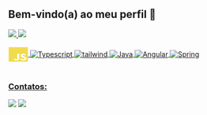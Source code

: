 ## Bem-vindo(a) ao meu perfil 👾

 <div>
   <a href="https://github.com/Kaue-Cardoso">
   <img height="180em" src="https://github-readme-stats.vercel.app/api?username=Kaue-Cardoso&show_icons=true&theme=radical&include_all_commits=true&count_private=true"/>
   <img height="180em" src="https://github-readme-stats.vercel.app/api/top-langs/?username=Kaue-Cardoso&layout=compact&langs_count=6&theme=radical"/>

</div>
<div style="display: inline_block"><br>
  <img align="center" alt="Js" height="30" width="40" src="https://raw.githubusercontent.com/devicons/devicon/master/icons/javascript/javascript-plain.svg">
  <img align="center" alt="Typescript" height="30" width="30" src="https://upload.wikimedia.org/wikipedia/commons/thumb/f/f5/Typescript.svg/1200px-Typescript.svg.png">
  <img align="center" alt="tailwind" height="30" width="30" src="https://upload.wikimedia.org/wikipedia/commons/thumb/d/d5/Tailwind_CSS_Logo.svg/2560px-Tailwind_CSS_Logo.svg.png">
  <img align="center" alt="Java" height="30" width="40" src="https://static-00.iconduck.com/assets.00/java-icon-1511x2048-6ikx8301.png">
 <img align="center" alt="Angular" height="40" width="40" src="https://yt3.googleusercontent.com/L7fPOHO5TwVC_qz78Yo8P0MuJAB8I4FdQmOY2HSW7Z4_AFJZgAHzJCKQXo7ek1sy0pj0dIzM2Xg=s900-c-k-c0x00ffffff-no-rj">
 <img align="center" alt="Spring" height="40" width="40" src="https://media2.dev.to/dynamic/image/width=800%2Cheight=%2Cfit=scale-down%2Cgravity=auto%2Cformat=auto/https%3A%2F%2Fpbs.twimg.com%2Fprofile_images%2F1235868806079057921%2FfTL08u_H_400x400.png">
</div>
 
 <br>
 
  ### Contatos:
 
<div> 
  <a href = "mailto:kauekauada@hotmail.com.com"><img src="https://img.shields.io/badge/-outlook-%23333?style=for-the-badge&logo=gmail&logoColor=white" target="_blank"></a>
  <a href="https://www.linkedin.com/in/kauê-cardoso-2a56bb234/" target="_blank"><img src="https://img.shields.io/badge/-LinkedIn-%230077B5?style=for-the-badge&logo=linkedin&logoColor=white" target="_blank"></a> 

</div>

